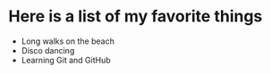 # Here is a list of my favorite things
- Long walks on the beach
- Disco dancing
- Learning Git and GitHub
